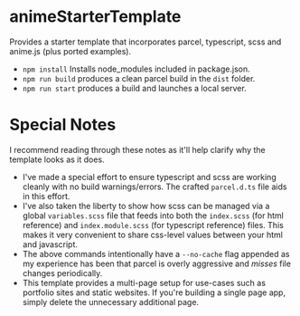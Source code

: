 # animeStarterTemplate

Provides a starter template that incorporates parcel, typescript, scss and anime.js (plus ported examples).

- `npm install` Installs node_modules included in package.json.
- `npm run build` produces a clean parcel build in the `dist` folder.
- `npm run start` produces a build and launches a local server.

# Special Notes

I recommend reading through these notes as it'll help clarify why the template looks as it does.

- I've made a special effort to ensure typescript and scss are working cleanly with no build warnings/errors. The crafted `parcel.d.ts` file aids in this effort.
- I've also taken the liberty to show how scss can be managed via a global `variables.scss` file that feeds into both the `index.scss` (for html reference) and `index.module.scss` (for typescript reference) files. This makes it very convenient to share css-level values between your html and javascript.
- The above commands intentionally have a `--no-cache` flag appended as my experience has been that parcel is overly aggressive and _misses_ file changes periodically.
- This template provides a multi-page setup for use-cases such as portfolio sites and static websites. If you're building a single page app, simply delete the unnecessary additional page.
